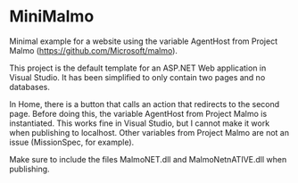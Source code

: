# MiniMalmo
Minimal example for a website using the variable AgentHost from Project Malmo (https://github.com/Microsoft/malmo).

This project is the default template for an ASP.NET Web application in Visual Studio. It has been simplified to only contain two pages and no databases.

In Home, there is a button that calls an action that redirects to the second page. Before doing this, the variable AgentHost from Project Malmo is instantiated. This works fine in Visual Studio, but I cannot make it work when publishing to localhost. Other variables from Project Malmo are not an issue (MissionSpec, for example).

Make sure to include the files MalmoNET.dll and MalmoNetnATIVE.dll when publishing.

